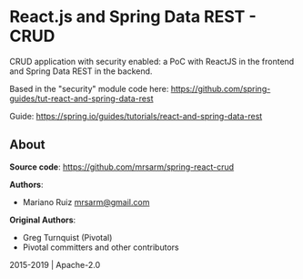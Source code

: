 React.js and Spring Data REST - CRUD
====================================

CRUD application with security enabled: a PoC with
ReactJS in the frontend and Spring Data REST in the backend.

Based in the "security" module code here: https://github.com/spring-guides/tut-react-and-spring-data-rest

Guide: https://spring.io/guides/tutorials/react-and-spring-data-rest


About
-----

**Source code**: https://github.com/mrsarm/spring-react-crud

**Authors**:
* Mariano Ruiz <mrsarm@gmail.com>

**Original Authors**:
* Greg Turnquist (Pivotal)
* Pivotal committers and other contributors

2015-2019  |  Apache-2.0

